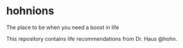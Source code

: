 # hohnions
The place to be when you need a boost in life

This repository contains life recommendations from Dr. Haus @hohn.
